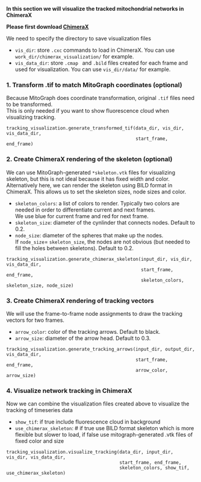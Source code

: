 **In this section we will visualize the tracked mitochondrial networks in ChimeraX**

**Please first download [ChimeraX](https://www.cgl.ucsf.edu/chimerax/)**

We need to specify the directory to save visualization files
- `vis_dir`: store `.cxc` commands to load in ChimeraX. You can use `work_dir/chimerax_visualization/` for example.
- `vis_data_dir`: store `.cmap ` and `.bild` files created for each frame and used for visualization. You can use `vis_dir/data/` for example.

### 1. Transform .tif to match MitoGraph coordinates (optional)
Because MitoGraph does coordinate transformation, original `.tif` files need to be transformed.\
This is only needed if you want to show fluorescence cloud when visualizing tracking.
```
tracking_visualization.generate_transformed_tif(data_dir, vis_dir, vis_data_dir,
                                                start_frame, end_frame)
```

### 2. Create ChimeraX rendering of the skeleton (optional)
We can use MitoGraph-generated `*skeleton.vtk` files for visualizing skeleton, but this is not ideal because it has fixed width and color.\
Alternatively here, we can render the skeleton using BILD format in ChimeraX. This allows us to set the skeleton sizes, node sizes and color.
- `skeleton_colors`: a list of colors to render. Typically two colors are needed in order to differentiate current and next frames.\
We use blue for current frame and red for next frame.
- `skeleton_size`: diameter of the cynlinder that connects nodes. Default to 0.2.
- `node_size`: diameter of the spheres that make up the nodes. \
If `node_size`= `skeleton_size`, the nodes are not obvious (but needed to fill the holes between skeletons). Default to 0.2.
```
tracking_visualization.generate_chimerax_skeleton(input_dir, vis_dir, vis_data_dir,
                                                  start_frame, end_frame,
                                                  skeleton_colors, skeleton_size, node_size)
```

### 3. Create ChimeraX rendering of tracking vectors
We will use the frame-to-frame node assignments to draw the tracking vectors for two frames.
- `arrow_color`: color of the tracking arrows. Default to black.
- `arrow_size`: diameter of the arrow head. Default to 0.3.
```
tracking_visualization.generate_tracking_arrows(input_dir, output_dir, vis_data_dir,
                                                start_frame, end_frame,
                                                arrow_color, arrow_size)
```

### 4. Visualize network tracking in ChimeraX
Now we can combine the visualization files created above to visualize the tracking of timeseries data
- `show_tif`: if true include fluorescence cloud in background
- `use_chimerax_skeleton`: # if true use BILD format skeleton which is more flexible but slower to load, if false use mitograph-generated .vtk files of fixed color and size
```
tracking_visualization.visualize_tracking(data_dir, input_dir, vis_dir, vis_data_dir,
                                          start_frame, end_frame,
                                          skeleton_colors, show_tif, use_chimerax_skeleton)
```
